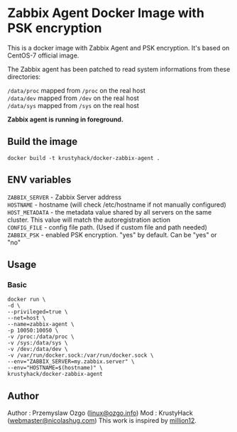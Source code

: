 # Zabbix Agent Docker Image with PSK encryption

This is a docker image with Zabbix Agent and PSK encryption. It's based on CentOS-7 official image.  

The Zabbix agent has been patched to read system informations from these directories:  

`/data/proc` mapped from `/proc` on the real host  
`/data/dev` mapped from `/dev` on the real host  
`/data/sys` mapped from `/sys` on the real host  

**Zabbix agent is running in foreground.**

## Build the image

    docker build -t krustyhack/docker-zabbix-agent .

## ENV variables

`ZABBIX_SERVER` - Zabbix Server address  
`HOSTNAME` - hostname  (will check /etc/hostname if not manually configured)
`HOST_METADATA` - the metadata value shared by all servers on the same cluster. This value will match the autoregistration action  
`CONFIG_FILE` - config file path. (Used if custom file and path needed)
`ZABBIX_PSK` - enabled PSK encryption. "yes" by default. Can be "yes" or "no"

## Usage
### Basic
	docker run \
	-d \
	--privileged=true \
	--net=host \
	--name=zabbix-agent \
	-p 10050:10050 \
	-v /proc:/data/proc \
	-v /sys:/data/sys \
	-v /dev:/data/dev \
	-v /var/run/docker.sock:/var/run/docker.sock \
	--env="ZABBIX_SERVER=my.zabbix.server" \
	--env="HOSTNAME=$(hostname)" \
	krustyhack/docker-zabbix-agent

## Author  
Author : Przemyslaw Ozgo (<linux@ozgo.info>) 
Mod : KrustyHack (<webmaster@nicolashug.com>)
This work is inspired by [million12](https://github.com/million12).